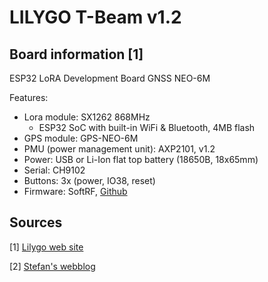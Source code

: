 # LILYGO T-Beam v1.2

## Board information [1]

ESP32 LoRA Development Board GNSS NEO-6M

Features:
  * Lora module: SX1262 868MHz
    * ESP32 SoC with built-in WiFi & Bluetooth, 4MB flash
  * GPS module:  GPS-NEO-6M
  * PMU (power management unit): AXP2101, v1.2
  * Power: USB or Li-Ion flat top battery (18650B, 18x65mm)
  * Serial: CH9102
  * Buttons: 3x (power, IO38, reset)
  * Firmware: SoftRF, [Github](https://github.com/Xinyuan-LilyGO/LilyGo-LoRa-Series)

## Sources
[1] [Lilygo web site](https://www.lilygo.cc/products/t-beam-softrf?variant=43170155692213)

[2] [Stefan's webblog](https://www.fambach.net/lilygo-t-beam/)
